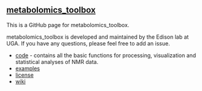 ## [metabolomics_toolbox](https://github.com/edisonomics/metabolomics_toolbox)

This is a GitHub page for metabolomics_toolbox.

metabolomics_toolbox is developed and maintained by the Edison lab at UGA. 
If you have any questions, please feel free to add an issue.


   * [code](https://github.com/edisonomics/metabolomics_toolbox/tree/master/code) - contains all the basic functions for processing, visualization and statistical analyses of NMR data.
   * [examples](https://github.com/edisonomics/metabolomics_toolbox/tree/master/examples)    
   * [license](https://github.com/edisonomics/metabolomics_toolbox/tree/master/license)    
   * [wiki](https://github.com/artedison/Edison_Lab_Shared_Metabolomics_UGA/wiki)